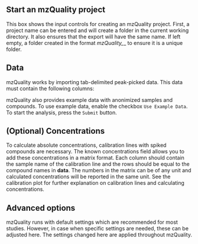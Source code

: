 ## Start an mzQuality project
This box shows the input controls for creating an mzQuality project. First, a project name can be entered and will create a folder in the current working directory. It also ensures that the export will have the same name. If left empty, a folder created in the format __mzQuality_<date>_<time>__ to ensure it is a unique folder.

## Data
mzQuality works by importing tab-delimited peak-picked data. This data must contain the following columns: 


mzQuality also provides example data with anonimized samples and compounds. To use example data, enable the checkbox `Use Example Data`. 
To start the analysis, press the `Submit` button.

## (Optional) Concentrations
To calculate absolute concentrations, calibration lines with spiked compounds are necessary. The known concentrations field allows you to add these concentrations in a matrix format. Each column should contain the sample name of the calibration line and the rows should be equal to the compound names in __data__. The numbers in the matrix can be of any unit and calculated concentrations will be reported in the same unit. See the calibration plot for further explanation on calibration lines and calculating concentrations.

## Advanced options
mzQuality runs with default settings which are recommended for most studies. However, in case when specific settings are needed, these can be adjusted here. The settings changed here are applied throughout mzQuality.
